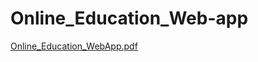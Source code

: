 # Online_Education_Web-app
[Online_Education_WebApp.pdf](https://github.com/ZhuofanWang/Online_Education_Web-app/files/9595677/Online_Education_WebApp.pdf)
